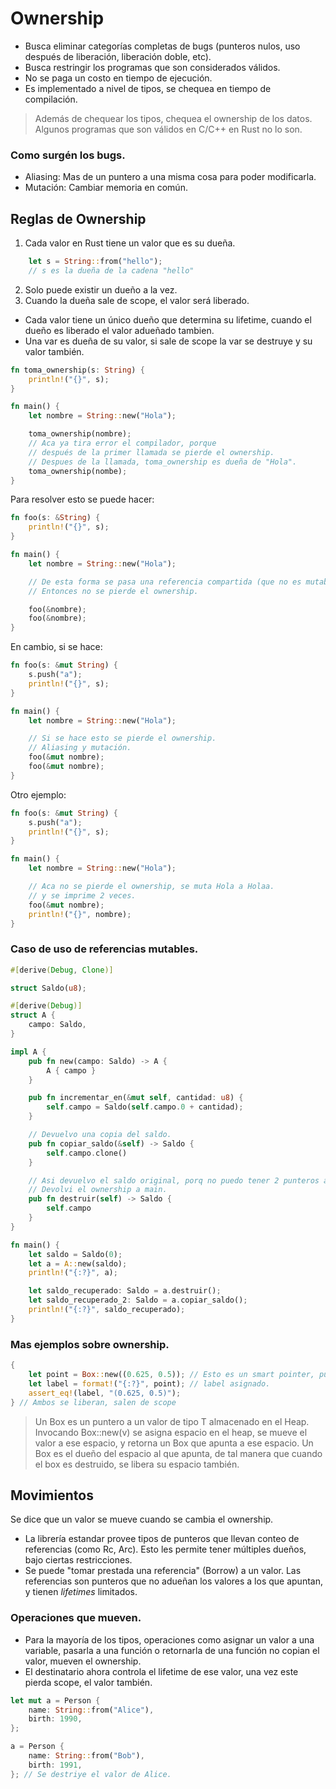 # Ownership

- Busca eliminar categorías completas de bugs (punteros nulos, uso después de liberación, liberación doble, etc).
- Busca restringir los programas que son considerados válidos.
- No se paga un costo en tiempo de ejecución.
- Es implementado a nivel de tipos, se chequea en tiempo de compilación.

> Además de chequear los tipos, chequea el ownership de los datos. Algunos programas que son válidos en C/C++ en Rust no lo son.

### Como surgén los bugs.

- Aliasing: Mas de un puntero a una misma cosa para poder modificarla.
- Mutación: Cambiar memoria en común.

## Reglas de Ownership

1. Cada valor en Rust tiene un valor que es su dueña.

```rust
    let s = String::from("hello");
    // s es la dueña de la cadena "hello"
```

2. Solo puede existir un dueño a la vez.
3. Cuando la dueña sale de scope, el valor será liberado.

- Cada valor tiene un único dueño que determina su lifetime, cuando el dueño es liberado el valor adueñado tambien.
- Una var es dueña de su valor, si sale de scope la var se destruye y su valor también.

```rust
fn toma_ownership(s: String) {
    println!("{}", s);
}

fn main() {
    let nombre = String::new("Hola");

    toma_ownership(nombre);
    // Aca ya tira error el compilador, porque
    // después de la primer llamada se pierde el ownership.
    // Despues de la llamada, toma_ownership es dueña de "Hola".
    toma_ownership(nombe);
}
```

Para resolver esto se puede hacer:

```rust
fn foo(s: &String) {
    println!("{}", s);
}

fn main() {
    let nombre = String::new("Hola");

    // De esta forma se pasa una referencia compartida (que no es mutable).
    // Entonces no se pierde el ownership.

    foo(&nombre);
    foo(&nombre);
}
```

En cambio, si se hace:

```rust
fn foo(s: &mut String) {
    s.push("a");
    println!("{}", s);
}

fn main() {
    let nombre = String::new("Hola");

    // Si se hace esto se pierde el ownership.
    // Aliasing y mutación.
    foo(&mut nombre);
    foo(&mut nombre);
}
```

Otro ejemplo:

```rust
fn foo(s: &mut String) {
    s.push("a");
    println!("{}", s);
}

fn main() {
    let nombre = String::new("Hola");

    // Aca no se pierde el ownership, se muta Hola a Holaa.
    // y se imprime 2 veces.
    foo(&mut nombre);
    println!("{}", nombre);
}
```

### Caso de uso de referencias mutables.

```rust
#[derive(Debug, Clone)]

struct Saldo(u8);

#[derive(Debug)]
struct A {
    campo: Saldo,
}

impl A {
    pub fn new(campo: Saldo) -> A {
        A { campo }
    }

    pub fn incrementar_en(&mut self, cantidad: u8) {
        self.campo = Saldo(self.campo.0 + cantidad);
    }

    // Devuelvo una copia del saldo.
    pub fn copiar_saldo(&self) -> Saldo {
        self.campo.clone()
    }

    // Asi devuelvo el saldo original, porq no puedo tener 2 punteros a lo mismo.
    // Devolvi el ownership a main.
    pub fn destruir(self) -> Saldo {
        self.campo
    }
}

fn main() {
    let saldo = Saldo(0);
    let a = A::new(saldo);
    println!("{:?}", a);

    let saldo_recuperado: Saldo = a.destruir();
    let saldo_recuperado_2: Saldo = a.copiar_saldo();
    println!("{:?}", saldo_recuperado);
}
```

### Mas ejemplos sobre ownership.

```rust
{
    let point = Box::new((0.625, 0.5)); // Esto es un smart pointer, puede pasar del heap al stack.
    let label = format!("{:?}", point); // label asignado.
    assert_eq!(label, "(0.625, 0.5)");
} // Ambos se liberan, salen de scope
```

> Un Box<T> es un puntero a un valor de tipo T almacenado en el Heap.
> Invocando Box::new(v) se asigna espacio en el heap, se mueve el valor a ese espacio, y retorna un Box que apunta a ese espacio.
> Un Box es el dueño del espacio al que apunta, de tal manera que cuando el box es destruido, se libera su espacio también.

## Movimientos

Se dice que un valor se mueve cuando se cambia el ownership.

- La librería estandar provee tipos de punteros que llevan conteo de referencias (como Rc, Arc). Esto les permite tener múltiples dueños, bajo ciertas restricciones.
- Se puede "tomar prestada una referencia" (Borrow) a un valor. Las referencias son punteros que no adueñan los valores a los que apuntan, y tienen _lifetimes_ limitados.

### Operaciones que mueven.

- Para la mayoría de los tipos, operaciones como asignar un valor a una variable, pasarla a una función o retornarla de una función no copian el valor, mueven el ownership.
- El destinatario ahora controla el lifetime de ese valor, una vez este pierda scope, el valor también.

```rust
let mut a = Person {
    name: String::from("Alice"),
    birth: 1990,
};

a = Person {
    name: String::from("Bob"),
    birth: 1991,
}; // Se destriye el valor de Alice.
```
